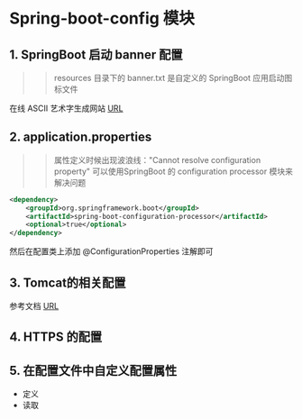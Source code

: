 # Spring-boot-config 模块

## 1. SpringBoot 启动 banner 配置

>> resources 目录下的 banner.txt 是自定义的 SpringBoot 应用启动图标文件

 在线 ASCII 艺术字生成网站 [URL](https://www.fontke.com/tool/image2ascii/)
 
## 2. application.properties

>> 属性定义时候出现波浪线："Cannot resolve configuration property" 可以使用SpringBoot 的 configuration processor 模块来解决问题

```xml
<dependency>
    <groupId>org.springframework.boot</groupId>
    <artifactId>spring-boot-configuration-processor</artifactId>
    <optional>true</optional>
</dependency>
```

然后在配置类上添加 @ConfigurationProperties 注解即可

## 3. Tomcat的相关配置

参考文档 [URL](https://www.cnblogs.com/chenpi/p/9696371.html)
    
## 4. HTTPS 的配置

## 5. 在配置文件中自定义配置属性

- 定义
- 读取
